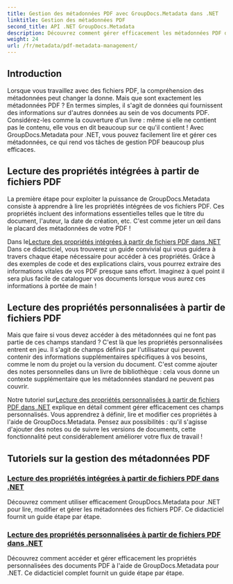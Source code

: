 ```yaml
---
title: Gestion des métadonnées PDF avec GroupDocs.Metadata dans .NET
linktitle: Gestion des métadonnées PDF
second_title: API .NET GroupDocs.Metadata
description: Découvrez comment gérer efficacement les métadonnées PDF dans .NET à l'aide de GroupDocs.Metadata. Ce guide complet couvre tous les aspects, de l'ajout, la modification et l'extraction de métadonnées aux meilleures pratiques pour une implémentation transparente dans vos applications .NET.
weight: 24
url: /fr/metadata/pdf-metadata-management/
---
```

## Introduction

Lorsque vous travaillez avec des fichiers PDF, la compréhension des métadonnées peut changer la donne. Mais que sont exactement les métadonnées PDF ? En termes simples, il s'agit de données qui fournissent des informations sur d'autres données au sein de vos documents PDF. Considérez-les comme la couverture d'un livre : même si elle ne contient pas le contenu, elle vous en dit beaucoup sur ce qu'il contient ! Avec GroupDocs.Metadata pour .NET, vous pouvez facilement lire et gérer ces métadonnées, ce qui rend vos tâches de gestion PDF beaucoup plus efficaces.

## Lecture des propriétés intégrées à partir de fichiers PDF

La première étape pour exploiter la puissance de GroupDocs.Metadata consiste à apprendre à lire les propriétés intégrées de vos fichiers PDF. Ces propriétés incluent des informations essentielles telles que le titre du document, l'auteur, la date de création, etc. C'est comme jeter un œil dans le placard des métadonnées de votre PDF !

 Dans le[Lecture des propriétés intégrées à partir de fichiers PDF dans .NET](./reading-built-in-properties-from-pdf/) Dans ce didacticiel, vous trouverez un guide convivial qui vous guidera à travers chaque étape nécessaire pour accéder à ces propriétés. Grâce à des exemples de code et des explications clairs, vous pourrez extraire des informations vitales de vos PDF presque sans effort. Imaginez à quel point il sera plus facile de cataloguer vos documents lorsque vous aurez ces informations à portée de main !

## Lecture des propriétés personnalisées à partir de fichiers PDF

Mais que faire si vous devez accéder à des métadonnées qui ne font pas partie de ces champs standard ? C'est là que les propriétés personnalisées entrent en jeu. Il s'agit de champs définis par l'utilisateur qui peuvent contenir des informations supplémentaires spécifiques à vos besoins, comme le nom du projet ou la version du document. C'est comme ajouter des notes personnelles dans un livre de bibliothèque : cela vous donne un contexte supplémentaire que les métadonnées standard ne peuvent pas couvrir.

 Notre tutoriel sur[Lecture des propriétés personnalisées à partir de fichiers PDF dans .NET](./reading-custom-properties-from-pdf/) explique en détail comment gérer efficacement ces champs personnalisés. Vous apprendrez à définir, lire et modifier ces propriétés à l'aide de GroupDocs.Metadata. Pensez aux possibilités : qu'il s'agisse d'ajouter des notes ou de suivre les versions de documents, cette fonctionnalité peut considérablement améliorer votre flux de travail !

## Tutoriels sur la gestion des métadonnées PDF
### [Lecture des propriétés intégrées à partir de fichiers PDF dans .NET](./reading-built-in-properties-from-pdf/)
Découvrez comment utiliser efficacement GroupDocs.Metadata pour .NET pour lire, modifier et gérer les métadonnées des fichiers PDF. Ce didacticiel fournit un guide étape par étape.
### [Lecture des propriétés personnalisées à partir de fichiers PDF dans .NET](./reading-custom-properties-from-pdf/)
Découvrez comment accéder et gérer efficacement les propriétés personnalisées des documents PDF à l'aide de GroupDocs.Metadata pour .NET. Ce didacticiel complet fournit un guide étape par étape.